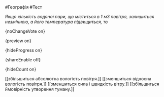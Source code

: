 #Географія #Тест

*Якщо кількість водяної пари, що міститься в 1 м3 повітря, залишиться незмінною, а його температура підвищиться, то*

{noChangeVote on}

{preview on}

{hideProgress on}

{shareEnable off}

{hideCount on}

[[збільшиться абсолютна вологість повітря.]]
[[зменшиться відносна вологість повітря.]]
[[зменшиться сила і швидкість вітру.]]
[[збільшиться ймовірність утворення туману.]]
